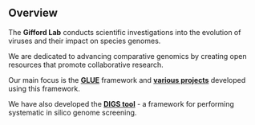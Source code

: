 ## Overview

The **Gifford Lab** conducts scientific investigations into the evolution of viruses and their impact on species genomes.

We are dedicated to advancing comparative genomics by creating open resources that promote collaborative research. 

Our main focus is the **[GLUE](https://github.com/giffordlabcvr/gluetools/wiki/)** framework and **[various projects](https://github.com/giffordlabcvr/gluetools/wiki/Gifford-Lab-GLUE-Projects)** developed using this framework.

We have also developed the **[DIGS tool](https://github.com/giffordlabcvr/DIGS-tool)** - a framework for performing systematic in silico genome screening.
